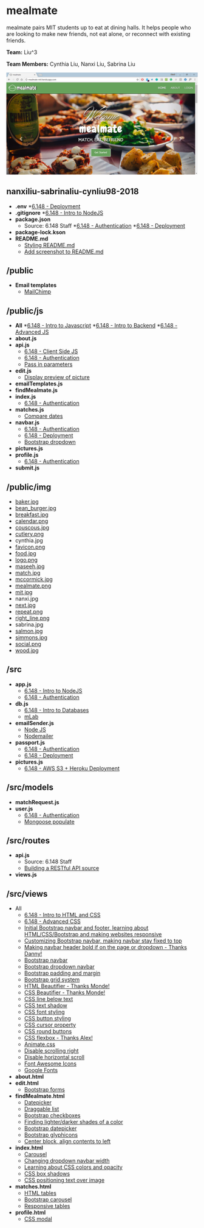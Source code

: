 # mealmate

mealmate pairs MIT students up to eat at dining halls. It helps people who are looking to make new friends, not eat alone, or reconnect with existing friends.

**Team:** Liu^3

**Team Members:** Cynthia Liu, Nanxi Liu, Sabrina Liu

![homepage screenshot](/screenshots/index.PNG)

## nanxiliu-sabrinaliu-cynliu98-2018 ##
* **.env**
    *[6.148 - Deployment](http://webdevelopment.mit.edu/2018/pages/lectures/WEBday9_deployment.pdf)
* **.gitignore**
    *[6.148 - Intro to NodeJS](http://webdevelopment.mit.edu/2018/pages/lectures/WEBday3_nodejs.pdf)
* **package.json**
    * Source: 6.148 Staff
    *[6.148 - Authentication](http://webdevelopment.mit.edu/2018/pages/lectures/WEBday5_auth.pdf)
    *[6.148 - Deployment](http://webdevelopment.mit.edu/2018/pages/lectures/WEBday9_deployment.pdf)
* **package-lock.kson**
* **README.md**
    * [Styling README.md](https://github.com/tchapi/markdown-cheatsheet/blob/master/README.md)
    * [Add screenshot to README.md](https://www.tilcode.com/add-a-screenshot-to-your-github-repo-readme-md/)

## /public ##
* **Email templates**
    * [MailChimp](https://mailchimp.com/)
    
## /public/js ##
* **All**
    *[6.148 - Intro to Javascript](http://webdevelopment.mit.edu/2018/pages/lectures/WEBday2_javascript.pdf)
    *[6.148 - Intro to Backend](http://webdevelopment.mit.edu/2018/pages/lectures/WEBday3_backend.pdf)
    *[6.148 - Advanced JS](http://webdevelopment.mit.edu/2018/pages/lectures/WEBday6_advancedjs.pdf)
* **about.js**
* **api.js**
    * [6.148 - Client Side JS](http://webdevelopment.mit.edu/2018/pages/lectures/WEBday3_clientjs.pdf)
    * [6.148 - Authentication](http://webdevelopment.mit.edu/2018/pages/lectures/WEBday5_auth.pdf)
	* [Pass in parameters](https://stackoverflow.com/questions/8064691/how-do-i-pass-along-variables-with-xmlhttprequest)
* **edit.js**
	* [Display preview of picture](https://stackoverflow.com/questions/12368910/html-display-image-after-selecting-filename)
* **emailTemplates.js**
* **findMealmate.js**
* **index.js**
    * [6.148 - Authentication](http://webdevelopment.mit.edu/2018/pages/lectures/WEBday5_auth.pdf)
* **matches.js**
	* [Compare dates](https://stackoverflow.com/questions/492994/compare-two-dates-with-javascript)
* **navbar.js**
    * [6.148 - Authentication](http://webdevelopment.mit.edu/2018/pages/lectures/WEBday5_auth.pdf)
    * [6.148 - Deployment](http://webdevelopment.mit.edu/2018/pages/lectures/WEBday9_deployment.pdf)
	* [Bootstrap dropdown](https://www.w3schools.com/bootstrap/bootstrap_ref_js_dropdown.asp)
* **pictures.js**
* **profile.js**
    * [6.148 - Authentication](http://webdevelopment.mit.edu/2018/pages/lectures/WEBday5_auth.pdf)
* **submit.js**

## /public/img ##
* [baker.jpg](https://mitguidetoresidences.mit.edu/map/baker-house)
* [bean_burger.jpg](http://5thstreetstation.cafebonappetit.com/recipes/)
* [breakfast.jpg](https://www.epicurious.com/recipes-menus/summer-brunch-menu-eggs-bacon-cantaloupe-menu)
* [calendar.png](https://www.canva.com/)
* [couscous.jpg](http://5thstreetstation.cafebonappetit.com/recipes/cinnamon-spiced-whole-grain-couscous-citrus-sunflower-seeds/)
* [cutlery.png](https://www.canva.com/)
* cynthia.jpg
* [favicon.png](https://www.canva.com/)
* [food.jpg](https://www.eventbrite.co.uk/blog/9-key-ingredients-for-a-delicious-food-and-drink-festival-ds00/)
* [logo.png](https://www.canva.com/)
* [maseeh.jpg](https://www.flickr.com/photos/75766053@N08/7677270772)
* [match.jpg](http://simmons.mit.edu/inthesponge/)
* [mccormick.jpg](http://mitadmissions.org/blogs/entry/field_trip)
* [mealmate.png](https://www.canva.com/)
* [mit.jpg](http://mitadmissions.org/afford)
* nanxi.jpg
* [next.jpg](https://www.prellwitzchilinski.com/projects/mit-next-house-dining/)
* [repeat.png](https://www.canva.com/)
* [right_line.png](https://www.canva.com/)
* sabrina.jpg
* [salmon.jpg](http://5thstreetstation.cafebonappetit.com/recipes/)
* [simmons.jpg](https://studentlife.mit.edu/prospective-student)
* [social.png](https://www.canva.com/)
* [wood.jpg](http://www.dzzyn.com/20-free-beautiful-hi-res-wood-texture-wallpaper-backgrounds/)

## /src ##
* **app.js**
    * [6.148 - Intro to NodeJS](http://webdevelopment.mit.edu/2018/pages/lectures/WEBday3_nodejs.pdf)
    * [6.148 - Authentication](http://webdevelopment.mit.edu/2018/pages/lectures/WEBday5_auth.pdf)
* **db.js**
    * [6.148 - Intro to Databases](http://webdevelopment.mit.edu/2018/pages/lectures/WEBday4_databases.pdf)
    * [mLab](https://mlab.com/)
* **emailSender.js**
    * [Node JS](https://www.w3schools.com/nodejs/nodejs_email.asp)
	* [Nodemailer](https://nodemailer.com/about/)
* **passport.js**
    * [6.148 - Authentication](http://webdevelopment.mit.edu/2018/pages/lectures/WEBday5_auth.pdf)
    * [6.148 - Deployment](http://webdevelopment.mit.edu/2018/pages/lectures/WEBday9_deployment.pdf)
* **pictures.js**
    * [6.148 - AWS S3 + Heroku Deployment](http://webdevelopment.mit.edu/2018/pages/lectures/WEBday9_aws.pdf)
    
## /src/models ##
* **matchRequest.js**
* **user.js**
    * [6.148 - Authentication](http://webdevelopment.mit.edu/2018/pages/lectures/WEBday5_auth.pdf)
	* [Mongoose populate](http://mongoosejs.com/docs/populate.html)

## /src/routes ##
* **api.js** 
    * Source: 6.148 Staff
    * [Building a RESTful API source](https://scotch.io/tutorials/build-a-restful-api-using-node-and-express-4)
* **views.js**

## /src/views ##
* All
    * [6.148 - Intro to HTML and CSS](http://webdevelopment.mit.edu/2018/pages/lectures/WEBday1_htmlcss.pdf)
    * [6.148 - Advanced CSS](http://webdevelopment.mit.edu/2018/pages/lectures/WEBday6_advancedcss.pdf)
    * [Initial Bootstrap navbar and footer, learning about HTML/CSS/Bootstrap and making websites responsive](https://www.youtube.com/watch?v=Wm6CUkswsNw)
    * [Customizing Bootstrap navbar, making navbar stay fixed to top](https://v4-alpha.getbootstrap.com/components/navbar/)
    * [Making navbar header bold if on the page or dropdown - Thanks Danny!](https://stackoverflow.com/questions/43597768/html-how-to-bold-navigation-bar-text)
    * [Bootstrap navbar](https://www.w3schools.com/bootstrap/bootstrap_navbar.asp)
    * [Bootstrap dropdown navbar](https://www.w3schools.com/bootstrap/bootstrap_ref_js_dropdown.asp)
    * [Bootstrap padding and margin](https://v4-alpha.getbootstrap.com/utilities/spacing/)
    * [Bootstrap grid system](https://v4-alpha.getbootstrap.com/layout/grid/)
    * [HTML Beautifier - Thanks Monde!](https://www.cleancss.com/html-beautify/)
    * [CSS Beautifier - Thanks Monde!](https://www.cleancss.com/css-beautify/)
    * [CSS line below text](https://stackoverflow.com/questions/35285467/how-to-make-a-line-below-text-without-text-decoration-underline)
    * [CSS text shadow](https://www.w3schools.com/cssref/css3_pr_text-shadow.asp)
    * [CSS font styling](https://www.w3schools.com/cssref/pr_font_font.asp)
    * [CSS button styling](https://www.w3schools.com/css/css3_buttons.asp)
    * [CSS cursor property](https://www.w3schools.com/cssref/pr_class_cursor.asp)
    * [CSS round buttons](https://www.w3schools.com/howto/howto_css_round_buttons.asp)
    * [CSS flexbox - Thanks Alex!](https://css-tricks.com/snippets/css/a-guide-to-flexbox/)
    * [Animate.css](https://github.com/daneden/animate.css/)
    * [Disable scrolling right](https://stackoverflow.com/questions/16637031/completely-disable-scrolling-of-webpage)
    * [Disable horizontal scroll](https://stackoverflow.com/questions/17756649/disable-the-horizontal-scroll)
    * [Font Awesome Icons](http://fontawesome.io/icons/)
    * [Google Fonts](https://fonts.google.com/)
* **about.html**
* **edit.html**
    * [Bootstrap forms](https://getbootstrap.com/docs/4.0/components/forms/)
* **findMealmate.html**
    * [Datepicker](https://www.youtube.com/watch?v=TGXk6lEY5H8)
    * [Draggable list](https://jqueryui.com/sortable/)
    * [Bootstrap checkboxes](https://getbootstrap.com/docs/4.0/components/forms/)
    * [Finding lighter/darker shades of a color](http://www.0to255.com/)
    * [Bootstrap datepicker](http://bootstrap-datepicker.readthedocs.io/en/latest/)
    * [Bootstrap glyphicons](https://www.w3schools.com/bootstrap/bootstrap_ref_comp_glyphs.asp)
    * [Center block, align contents to left](https://stackoverflow.com/questions/1269589/css-center-block-but-align-contents-to-the-left)
* **index.html**
    * [Carousel](https://www.youtube.com/watch?v=Wm6CUkswsNw)
    * [Changing dropdown navbar width](https://stackoverflow.com/questions/18590929/setting-the-width-of-a-dropdown-list-in-bootstrap-3-0)
    * [Learning about CSS colors and opacity](https://www.w3schools.com/css/css3_colors.asp)
    * [CSS box shadows](https://www.w3schools.com/cssref/css3_pr_box-shadow.asp)
    * [CSS positioning text over image](https://www.w3schools.com/howto/howto_css_image_text.asp)
* **matches.html**
    * [HTML tables](https://www.w3schools.com/html/html_tables.asp)
    * [Bootstrap carousel](https://v4-alpha.getbootstrap.com/components/carousel/)
    * [Responsive tables](https://www.w3schools.com/howto/howto_css_table_responsive.asp)
* **profile.html**
	* [CSS modal](https://www.w3schools.com/howto/howto_css_modals.asp)
